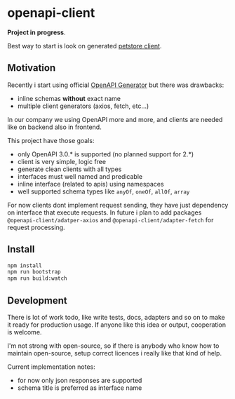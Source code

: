 # openapi-client

**Project in progress**. 
 
Best way to start is look on generated [petstore client](./examples/petstore/client-typescript).

## Motivation

Recently i start using official [OpenAPI Generator](https://github.com/OpenAPITools/openapi-generator) but there was drawbacks:
- inline schemas **without** exact name
- multiple client generators (axios, fetch, etc...)

In our company we using OpenAPI more and more, and clients are needed like on backend also in frontend.

This project have those goals:
- only OpenAPI 3.0.* is supported (no planned support for 2.*)
- client is very simple, logic free
- generate clean clients with all types
- interfaces must well named and predicable
- inline interface (related to apis) using namespaces
- well supported schema types like `anyOf`, `oneOf`, `allOf`, `array`

For now clients dont implement request sending, they have just dependency on interface that execute requests.
In future i plan to add packages `@openapi-client/adatper-axios` and `@openapi-client/adapter-fetch` for request processing.

## Install

```bash
npm install
npm run bootstrap
npm run build:watch
```

## Development

There is lot of work todo, like write tests, docs, adapters and so on to make it ready for production usage. 
If anyone like this idea or output, cooperation is welcome. 

I'm not strong with open-source, so if there is anybody who know how to maintain open-source, setup correct licences i really like that kind of help.

Current implementation notes:

- for now only json responses are supported
- schema title is preferred as interface name
